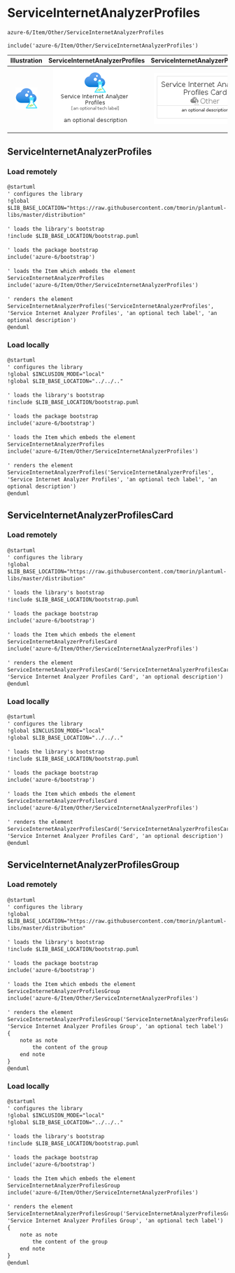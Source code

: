 # ServiceInternetAnalyzerProfiles


```text
azure-6/Item/Other/ServiceInternetAnalyzerProfiles
```

```text
include('azure-6/Item/Other/ServiceInternetAnalyzerProfiles')
```



| Illustration | ServiceInternetAnalyzerProfiles | ServiceInternetAnalyzerProfilesCard | ServiceInternetAnalyzerProfilesGroup |
| :---: | :---: | :---: | :---: |
| ![illustration for Illustration](../../../azure-6/Item/Other/ServiceInternetAnalyzerProfiles.png) | ![illustration for ServiceInternetAnalyzerProfiles](../../../azure-6/Item/Other/ServiceInternetAnalyzerProfiles.Local.png) | ![illustration for ServiceInternetAnalyzerProfilesCard](../../../azure-6/Item/Other/ServiceInternetAnalyzerProfilesCard.Local.png) | ![illustration for ServiceInternetAnalyzerProfilesGroup](../../../azure-6/Item/Other/ServiceInternetAnalyzerProfilesGroup.Local.png) |




## ServiceInternetAnalyzerProfiles

### Load remotely
```plantuml
@startuml
' configures the library
!global $LIB_BASE_LOCATION="https://raw.githubusercontent.com/tmorin/plantuml-libs/master/distribution"

' loads the library's bootstrap
!include $LIB_BASE_LOCATION/bootstrap.puml

' loads the package bootstrap
include('azure-6/bootstrap')

' loads the Item which embeds the element ServiceInternetAnalyzerProfiles
include('azure-6/Item/Other/ServiceInternetAnalyzerProfiles')

' renders the element
ServiceInternetAnalyzerProfiles('ServiceInternetAnalyzerProfiles', 'Service Internet Analyzer Profiles', 'an optional tech label', 'an optional description')
@enduml
```

### Load locally
```plantuml
@startuml
' configures the library
!global $INCLUSION_MODE="local"
!global $LIB_BASE_LOCATION="../../.."

' loads the library's bootstrap
!include $LIB_BASE_LOCATION/bootstrap.puml

' loads the package bootstrap
include('azure-6/bootstrap')

' loads the Item which embeds the element ServiceInternetAnalyzerProfiles
include('azure-6/Item/Other/ServiceInternetAnalyzerProfiles')

' renders the element
ServiceInternetAnalyzerProfiles('ServiceInternetAnalyzerProfiles', 'Service Internet Analyzer Profiles', 'an optional tech label', 'an optional description')
@enduml
```

## ServiceInternetAnalyzerProfilesCard

### Load remotely
```plantuml
@startuml
' configures the library
!global $LIB_BASE_LOCATION="https://raw.githubusercontent.com/tmorin/plantuml-libs/master/distribution"

' loads the library's bootstrap
!include $LIB_BASE_LOCATION/bootstrap.puml

' loads the package bootstrap
include('azure-6/bootstrap')

' loads the Item which embeds the element ServiceInternetAnalyzerProfilesCard
include('azure-6/Item/Other/ServiceInternetAnalyzerProfiles')

' renders the element
ServiceInternetAnalyzerProfilesCard('ServiceInternetAnalyzerProfilesCard', 'Service Internet Analyzer Profiles Card', 'an optional description')
@enduml
```

### Load locally
```plantuml
@startuml
' configures the library
!global $INCLUSION_MODE="local"
!global $LIB_BASE_LOCATION="../../.."

' loads the library's bootstrap
!include $LIB_BASE_LOCATION/bootstrap.puml

' loads the package bootstrap
include('azure-6/bootstrap')

' loads the Item which embeds the element ServiceInternetAnalyzerProfilesCard
include('azure-6/Item/Other/ServiceInternetAnalyzerProfiles')

' renders the element
ServiceInternetAnalyzerProfilesCard('ServiceInternetAnalyzerProfilesCard', 'Service Internet Analyzer Profiles Card', 'an optional description')
@enduml
```

## ServiceInternetAnalyzerProfilesGroup

### Load remotely
```plantuml
@startuml
' configures the library
!global $LIB_BASE_LOCATION="https://raw.githubusercontent.com/tmorin/plantuml-libs/master/distribution"

' loads the library's bootstrap
!include $LIB_BASE_LOCATION/bootstrap.puml

' loads the package bootstrap
include('azure-6/bootstrap')

' loads the Item which embeds the element ServiceInternetAnalyzerProfilesGroup
include('azure-6/Item/Other/ServiceInternetAnalyzerProfiles')

' renders the element
ServiceInternetAnalyzerProfilesGroup('ServiceInternetAnalyzerProfilesGroup', 'Service Internet Analyzer Profiles Group', 'an optional tech label') {
    note as note
        the content of the group
    end note
}
@enduml
```

### Load locally
```plantuml
@startuml
' configures the library
!global $INCLUSION_MODE="local"
!global $LIB_BASE_LOCATION="../../.."

' loads the library's bootstrap
!include $LIB_BASE_LOCATION/bootstrap.puml

' loads the package bootstrap
include('azure-6/bootstrap')

' loads the Item which embeds the element ServiceInternetAnalyzerProfilesGroup
include('azure-6/Item/Other/ServiceInternetAnalyzerProfiles')

' renders the element
ServiceInternetAnalyzerProfilesGroup('ServiceInternetAnalyzerProfilesGroup', 'Service Internet Analyzer Profiles Group', 'an optional tech label') {
    note as note
        the content of the group
    end note
}
@enduml
```

